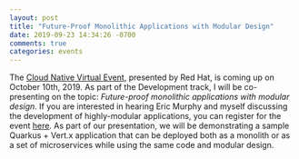 ```yaml
---
layout: post
title: "Future-Proof Monolithic Applications with Modular Design"
date: 2019-09-23 14:34:26 -0700
comments: true
categories: events
---
```


The [Cloud Native Virtual Event](https://www.redhat.com/en/events/webinar/develop-deploy-deliver-continuously), presented by Red Hat, is coming up on October 10th, 2019. As part of the Development track, I will be co-presenting on the topic: *Future-proof monolithic applications with modular design*. If you are interested in hearing Eric Murphy and myself discussing the development of highly-modular applications, you can register for the event [here](https://www.redhat.com/en/events/webinar/develop-deploy-deliver-continuously#registration). As part of our presentation, we will be demonstrating a sample Quarkus + Vert.x application that can be deployed both as a monolith or as a set of microservices while using the same code and modular design.
